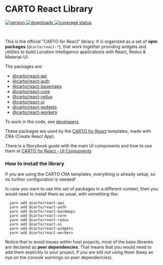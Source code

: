 # CARTO React Library

<p>

  <a href="https://npmjs.org/package/@carto/react-core">
    <img src="https://img.shields.io/npm/v/@carto/react-api.svg?style=flat-square" alt="version" />
  </a>

  <a href="https://npmjs.org/package/@carto/react-core">
    <img src="https://img.shields.io/npm/dt/@carto/react-api.svg?style=flat-square" alt="downloads" />
  </a>

  <a href="https://coveralls.io/github/CartoDB/carto-react-lib?branch=master">
    <img src="https://coveralls.io/repos/github/CartoDB/carto-react-lib/badge.svg?branch=master" alt="coverage status" />
  </a>

</p>
<br/>

This is the official "CARTO for React" library. It is organized as a set of **npm packages** (`@carto/react-*`), that work together providing widgets and utilities to build Location Intelligence applications with React, Redux & Material-UI.

The packages are:
- [@carto/react-api](packages/react-api/README.md)
- [@carto/react-auth](packages/react-auth/README.md)
- [@carto/react-basemaps](packages/react-basemaps/README.md)
- [@carto/react-core](packages/react-core/README.md)
- [@carto/react-redux](packages/react-redux/README.md)
- [@carto/react-ui](packages/react-ui/README.md)
- [@carto/react-widgets](packages/react-widgets/README.md)
- [@carto/react-workers](packages/react-workers/README.md)


To work in the code, see [developers](DEVELOPERS.md).

These packages are used by the [CARTO for React](https://github.com/CartoDB/cra-template-carto) templates, made with CRA (Create React App). 

There is a Storybook guide with the main UI components and how to use them at [CARTO for React - UI Components](https://storybook-react.carto.com/)

### How to install the library

If you are using the CARTO CRA templates, everything is already setup, so no further configuration is needed!

In case you want to use this set of packages in a different context, then you would need to install them as usual, with something like:

```
  yarn add @carto/react-api
  yarn add @carto/react-auth
  yarn add @carto/react-basemaps
  yarn add @carto/react-core
  yarn add @carto/react-redux
  yarn add @carto/react-ui
  yarn add @carto/react-widgets
  yarn add @carto/react-workers
```

Notice that to avoid issues within host projects, most of the base libraries are declared as **peer dependencies**. That means that you would need to add them explicitly to your project, if you are still not using them (keep an eye on the console warnings on peer dependencies).
